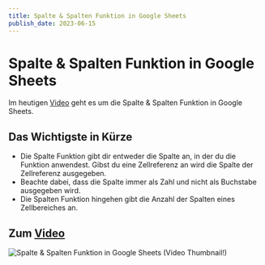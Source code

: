 ```yaml
---
title: Spalte & Spalten Funktion in Google Sheets
publish_date: 2023-06-15
---
```


# Spalte & Spalten Funktion in Google Sheets

Im heutigen [Video](https://youtu.be/YUinQjCaFLs) geht es um die Spalte & Spalten Funktion in Google Sheets. 

## Das Wichtigste in Kürze

- Die Spalte Funktion gibt dir entweder die Spalte an, in der du die Funktion anwendest. Gibst du eine Zellreferenz an wird die Spalte der Zellreferenz ausgegeben.
- Beachte dabei, dass die Spalte immer als Zahl und nicht als Buchstabe ausgegeben wird.
- Die Spalten Funktion hingehen gibt die Anzahl der Spalten eines Zellbereiches an.

## Zum [Video](https://youtu.be/YUinQjCaFLs)

![Spalte & Spalten Funktion in Google Sheets (Video Thumbnail!)](../thumbnails/Fertig473.jpg "Spalte & Spalten Funktion in Google Sheets (Video Thumbnail!)")